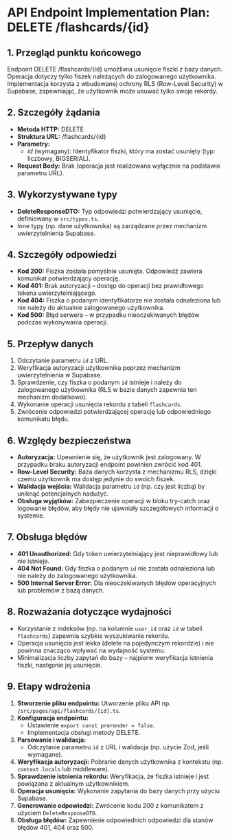 # API Endpoint Implementation Plan: DELETE /flashcards/{id}

## 1. Przegląd punktu końcowego

Endpoint DELETE /flashcards/{id} umożliwia usunięcie fiszki z bazy danych. Operacja dotyczy tylko fiszek należących do zalogowanego użytkownika. Implementacja korzysta z wbudowanej ochrony RLS (Row-Level Security) w Supabase, zapewniając, że użytkownik może usuwać tylko swoje rekordy.

## 2. Szczegóły żądania

- **Metoda HTTP:** DELETE
- **Struktura URL:** /flashcards/{id}
- **Parametry:**
  - _id_ (wymagany): Identyfikator fiszki, który ma zostać usunięty (typ: liczbowy, BIGSERIAL).
- **Request Body:** Brak (operacja jest realizowana wyłącznie na podstawie parametru URL).

## 3. Wykorzystywane typy

- **DeleteResponseDTO:** Typ odpowiedzi potwierdzający usunięcie, definiowany w `src/types.ts`.
- Inne typy (np. dane użytkownika) są zarządzane przez mechanizm uwierzytelnienia Supabase.

## 4. Szczegóły odpowiedzi

- **Kod 200:** Fiszka została pomyślnie usunięta. Odpowiedź zawiera komunikat potwierdzający operację.
- **Kod 401:** Brak autoryzacji – dostęp do operacji bez prawidłowego tokena uwierzytelniającego.
- **Kod 404:** Fiszka o podanym identyfikatorze nie została odnaleziona lub nie należy do aktualnie zalogowanego użytkownika.
- **Kod 500:** Błąd serwera – w przypadku nieoczekiwanych błędów podczas wykonywania operacji.

## 5. Przepływ danych

1. Odczytanie parametru `id` z URL.
2. Weryfikacja autoryzacji użytkownika poprzez mechanizm uwierzytelnienia w Supabase.
3. Sprawdzenie, czy fiszka o podanym `id` istnieje i należy do zalogowanego użytkownika (RLS w bazie danych zapewnia ten mechanizm dodatkowo).
4. Wykonanie operacji usunięcia rekordu z tabeli `flashcards`.
5. Zwrócenie odpowiedzi potwierdzającej operację lub odpowiedniego komunikatu błędu.

## 6. Względy bezpieczeństwa

- **Autoryzacja:** Upewnienie się, że użytkownik jest zalogowany. W przypadku braku autoryzacji endpoint powinien zwrócić kod 401.
- **Row-Level Security:** Baza danych korzysta z mechanizmu RLS, dzięki czemu użytkownik ma dostęp jedynie do swoich fiszek.
- **Walidacja wejścia:** Walidacja parametru `id` (np. czy jest liczbą) by uniknąć potencjalnych nadużyć.
- **Obsługa wyjątków:** Zabezpieczenie operacji w bloku try-catch oraz logowanie błędów, aby błędy nie ujawniały szczegółowych informacji o systemie.

## 7. Obsługa błędów

- **401 Unauthorized:** Gdy token uwierzytelniający jest nieprawidłowy lub nie istnieje.
- **404 Not Found:** Gdy fiszka o podanym `id` nie została odnaleziona lub nie należy do zalogowanego użytkownika.
- **500 Internal Server Error:** Dla nieoczekiwanych błędów operacyjnych lub problemów z bazą danych.

## 8. Rozważania dotyczące wydajności

- Korzystanie z indeksów (np. na kolumnie `user_id` oraz `id` w tabeli `flashcards`) zapewnia szybkie wyszukiwanie rekordu.
- Operacja usunięcia jest lekka (delete na pojedynczym rekordzie) i nie powinna znacząco wpływać na wydajność systemu.
- Minimalizacja liczby zapytań do bazy – najpierw weryfikacja istnienia fiszki, następnie jej usunięcie.

## 9. Etapy wdrożenia

1. **Stworzenie pliku endpointu:** Utworzenie pliku API np. `/src/pages/api/flashcards/[id].ts`.
2. **Konfiguracja endpointu:**
   - Ustawienie `export const prerender = false`.
   - Implementacja obsługi metody DELETE.
3. **Parsowanie i walidacja:**
   - Odczytanie parametru `id` z URL i walidacja (np. użycie Zod, jeśli wymagane).
4. **Weryfikacja autoryzacji:** Pobranie danych użytkownika z kontekstu (np. `context.locals` lub middleware).
5. **Sprawdzenie istnienia rekordu:** Weryfikacja, że fiszka istnieje i jest powiązana z aktualnym użytkownikiem.
6. **Operacja usunięcia:** Wykonanie zapytania do bazy danych przy użyciu Supabase.
7. **Generowanie odpowiedzi:** Zwrócenie kodu 200 z komunikatem z użyciem `DeleteResponseDTO`.
8. **Obsługa błędów:** Zapewnienie odpowiednich odpowiedzi dla stanów błędów 401, 404 oraz 500.
